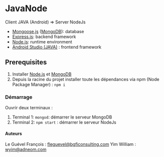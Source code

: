 # JavaNode
Client JAVA (Android) => Server NodeJs

* [Mongoose.js](http://www.mongoosejs.com) ([MongoDB](https://www.mongodb.com)): database
* [Express.js](http://expressjs.com): backend framework
* [Node.js](https://nodejs.org): runtime environment
* [Android Studio (JAVA)](https://developer.android.com/studio/) : frontend framework

## Prerequisites

1. Installer [Node.js](https://nodejs.org) et [MongoDB](https://www.mongodb.com)
2. Depuis la racine du projet installer toute les dépendances via npm (Node Package Manager) : `npm i`

### Démarrage

Ouvrir deux terminaux : 
1. Terminal 1: `mongod`: démarrer le serveur MongoDB
2. Terminal 2: `npm start` : démarrer le serveur NodeJs

#### Auteurs 
Le Guével François : fleguevel@bgficonsulting.com
Yim William : 
wyim@adneom.com